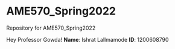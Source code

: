 # AME570_Spring2022
Repository for AME570_Spring2022

Hey Professor Gowda! 
**Name**: Ishrat Lallmamode
**ID**: 1200608790
